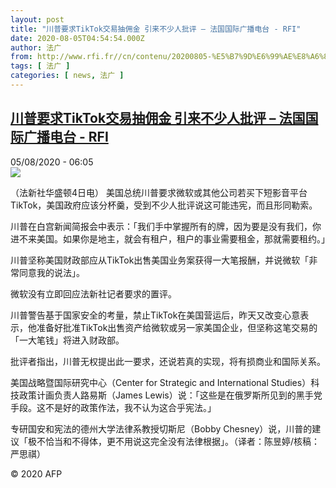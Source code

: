 ```yaml
---
layout: post
title: "川普要求TikTok交易抽佣金 引来不少人批评 – 法国国际广播电台 - RFI"
date: 2020-08-05T04:54:54.000Z
author: 法广
from: http://www.rfi.fr//cn/contenu/20200805-%E5%B7%9D%E6%99%AE%E8%A6%81%E6%B1%82tiktok%E4%BA%A4%E6%98%93%E6%8A%BD%E4%BD%A3%E9%87%91-%E5%BC%95%E6%9D%A5%E4%B8%8D%E5%B0%91%E4%BA%BA%E6%89%B9%E8%AF%84
tags: [ 法广 ]
categories: [ news, 法广 ]
---
```

<!--1596603294000-->
[川普要求TikTok交易抽佣金 引来不少人批评 – 法国国际广播电台 - RFI](http://www.rfi.fr//cn/contenu/20200805-%E5%B7%9D%E6%99%AE%E8%A6%81%E6%B1%82tiktok%E4%BA%A4%E6%98%93%E6%8A%BD%E4%BD%A3%E9%87%91-%E5%BC%95%E6%9D%A5%E4%B8%8D%E5%B0%91%E4%BA%BA%E6%89%B9%E8%AF%84)
------

<div>
<div>05/08/2020 - 06:05</div><img src="https://s.rfi.fr/media/display/e34aa23c-d6d5-11ea-b4b1-005056a964fe/w:310/p:16x9/int0007b.200805120503.jpg"><div class="t-content__body u-clearfix"><div class="m-interstitial"></div><p>（法新社华盛顿4日电）    美国总统川普要求微软或其他公司若买下短影音平台TikTok，美国政府应该分杯羹，受到不少人批评说这可能违宪，而且形同勒索。</p><p>    川普在白宫新闻简报会中表示：「我们手中掌握所有的牌，因为要是没有我们，你进不来美国。如果你是地主，就会有租户，租户的事业需要租金，那就需要租约。」</p><p>    川普坚称美国财政部应从TikTok出售美国业务案获得一大笔报酬，并说微软「非常同意我的说法」。</p><p>    微软没有立即回应法新社记者要求的置评。</p><p></p><p>    川普警告基于国家安全的考量，禁止TikTok在美国营运后，昨天又改变心意表示，他准备好批准TikTok出售资产给微软或另一家美国企业，但坚称这笔交易的「一大笔钱」将进入财政部。</p><p>    批评者指出，川普无权提出此一要求，还说若真的实现，将有损商业和国际关系。</p><p>    美国战略暨国际研究中心（Center for Strategic and International Studies）科技政策计画负责人路易斯（James Lewis）说：「这些是在俄罗斯所见到的黑手党手段。这不是好的政策作法，我不认为这合乎宪法。」</p><p>    专研国安和宪法的德州大学法律系教授切斯尼（Bobby Chesney）说，川普的建议「极不恰当和不得体，更不用说这完全没有法律根据」。（译者：陈昱婷/核稿：严思祺）</p><p class="t-copyright">© 2020 AFP</p>        </div>
</div>
